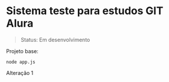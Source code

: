 <h1>Sistema teste para estudos GIT Alura</h1>

>Status: Em desenvolvimento

Projeto base:

```
node app.js

```

Alteração 1